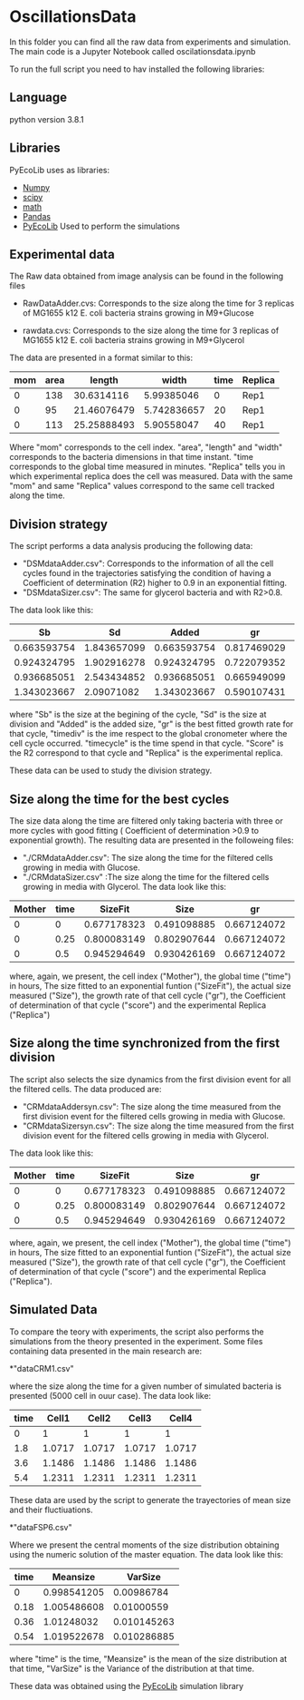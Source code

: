 # OscillationsData
In this folder you can find all the raw data from experiments and simulation. The main code is a Jupyter Notebook called oscilationsdata.ipynb

To run the full script you need to hav installed the following libraries:

## Language
python version 3.8.1

## Libraries
PyEcoLib uses as libraries:
* [Numpy](https://numpy.org/)
* [scipy](https://www.scipy.org/)
* [math](https://docs.python.org/3/library/math.html) 
* [Pandas](https://pandas.pydata.org/)
* [PyEcoLib](https://github.com/SystemsBiologyUniandes/PyEcoLib/wiki) Used to perform the simulations

## Experimental data
The Raw data obtained from image analysis can be found in the following files
* RawDataAdder.cvs: Corresponds to the size along the time for 3 replicas of MG1655 k12 E. coli bacteria strains growing in M9+Glucose

* rawdata.cvs: Corresponds to the size along the time for 3 replicas of MG1655 k12 E. coli bacteria strains growing in M9+Glycerol

The data are presented in a format similar to this:

|mom	|area	|length|	width|	time|	Replica|
|-----|-----|-----|-----|-----|-----|
|0|	138|	30.6314116|	5.99385046|	0|	Rep1|
|0|	95|	21.46076479	|5.742836657|	20|	Rep1|
|0|	113|	25.25888493|	5.90558047|	40|	Rep1|

Where "mom" corresponds to the cell index. "area", "length" and "width" corresponds to the bacteria dimensions in that time instant. "time corresponds to the global time measured in minutes. "Replica" tells you in which experimental replica does the cell was measured.  Data with the same "mom" and same "Replica" values correspond to the same cell tracked along the time.

## Division strategy 

The script performs a data analysis producing the following data:

* "DSMdataAdder.csv": Corresponds to the information of all the cell cycles found in the trajectories satisfying the condition of having a Coefficient of determination (R2) higher to 0.9 in an exponential fitting.
* "DSMdataSizer.csv": The same for glycerol bacteria and with R2>0.8.

The data look like this:

|Sb	|Sd	|Added|	gr	|timediv|	timecycle|	score|	Replica|
|-----|-----|-----|-----|-----|-----|-----|-----|
|0.663593754|	1.843657099	|0.663593754	|0.817469029	|2.125	|1.09000759|	0.906011131	|1|
|0.924324795	|1.902916278	|0.924324795|	0.722079352	|3.25	|0.872006072	|0.993083882	|1|
|0.936685051	|2.543434852	|0.936685051	|0.665949099|	4.5	|1.308009108	|0.996426304	|1|
|1.343023667	|2.09071082	|1.343023667	|0.590107431	|5.625	|0.654004554	|0.99922354	|1|

where "Sb" is the size at the begining of the cycle, "Sd" is the size at division and "Added" is the added size, "gr" is the best fitted growth rate for that cycle, "timediv" is the ime respect to the global cronometer where the cell cycle occurred. "timecycle" is the time spend in that cycle. "Score" is the R2 correspond to that cycle and "Replica" is the experimental replica.

These data can be used to study the division strategy.

## Size along the time for the best cycles

The size data along the time are filtered only taking bacteria with three or more cycles with good fitting ( Coefficient of determination >0.9 to exponential growth). The resulting data are presented in the followeing files:

* "./CRMdataAdder.csv": The size along the time for the filtered cells growing in media with Glucose.
* "./CRMdataSizer.csv" :The size along the time for the filtered cells growing in media with Glycerol.
The data look like this:

|Mother|	time	|SizeFit|	Size	|gr|	score|	Replica|
|-----|-----|-----|-----|-----|-----|-----|
|0	|0|	0.677178323|	0.491098885|	0.667124072|	0.910636294|	1|
|0|	0.25|	0.800083149|	0.802907644	|0.667124072|	0.910636294|	1|
|0|	0.5|	0.945294649	|0.930426169|	0.667124072	|0.910636294|	1|

where, again, we present, the cell index ("Mother"), the global time ("time") in hours, The size fitted to an exponential funtion ("SizeFit"), the actual size measured ("Size"), the growth rate of that cell cycle ("gr"), the Coefficient of determination of that cycle ("score") and the experimental Replica ("Replica")

## Size along the time synchronized from the first division

The script also selects the size dynamics from the first division event for all the filtered cells. The data produced are:

* "CRMdataAddersyn.csv": The size along the time measured from the first division event for the filtered cells growing in media with Glucose.
* "CRMdataSizersyn.csv": The size along the time measured from the first division event for the filtered cells growing in media with Glycerol.

The data look like this:

|Mother|	time	|SizeFit|	Size	|gr|	score|	Replica|
|-----|-----|-----|-----|-----|-----|-----|
|0	|0|	0.677178323|	0.491098885|	0.667124072|	0.910636294|	1|
|0|	0.25|	0.800083149|	0.802907644	|0.667124072|	0.910636294|	1|
|0|	0.5|	0.945294649	|0.930426169|	0.667124072	|0.910636294|	1|

where, again, we present, the cell index ("Mother"), the global time ("time") in hours, The size fitted to an exponential funtion ("SizeFit"), the actual size measured ("Size"), the growth rate of that cell cycle ("gr"), the Coefficient of determination of that cycle ("score") and the experimental Replica ("Replica").

## Simulated Data

To compare the teory with experiments, the script also performs the simulations from the theory presented in the experiment. Some files containing data presented in the main research are:

*"dataCRM1.csv"

where the size along the time for a given number of simulated bacteria is presented (5000 cell in ouur case). The data look like:

|time|	Cell1|	Cell2|	Cell3|	Cell4|
|-----|-----|-----|-----|-----|
|0	|1|	1|	1|	1|
|1.8|	1.0717|	1.0717|	1.0717	|1.0717|
|3.6|	1.1486|	1.1486|	1.1486	|1.1486|
|5.4|	1.2311|	1.2311|	1.2311	|1.2311|

These data are used by the script to generate the trayectories of mean size and their fluctiuations.

*"dataFSP6.csv"

Where we present the central moments of the size distribution obtaining using the numeric solution of the master equation. The data look like this:

|time|	Meansize|	VarSize|
|-----|-----|-----|
|0|	0.998541205|	0.00986784|
|0.18|	1.005486608|	0.01000559|
|0.36|	1.01248032|	0.010145263|
|0.54|	1.019522678|	0.010286885|

where "time" is the time, "Meansize" is the mean of the size distribution at that time, "VarSize" is the Variance of the distribution at that time.

These data was obtained using the [PyEcoLib](https://github.com/SystemsBiologyUniandes/PyEcoLib/wiki) simulation library

